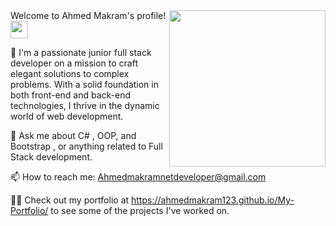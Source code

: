 


<img width="250" align="right" src="https://c.tenor.com/_DOBjnGspYAAAAAM/code-coding.gif">
Welcome to Ahmed Makram's profile! <img src="https://media.giphy.com/media/hvRJCLFzcasrR4ia7z/giphy.gif" width="28">

👋 I'm a passionate junior full stack developer on a mission to craft elegant solutions to complex problems.
    With a solid foundation in both front-end and back-end technologies, I thrive in the dynamic world of web development.

💬 Ask me about C# , OOP, and Bootstrap , or anything related to Full Stack development.

📫 How to reach me: Ahmedmakramnetdeveloper@gmail.com

👨‍💻 Check out my portfolio at https://ahmedmakram123.github.io/My-Portfolio/ to see some of the projects I've worked on.


